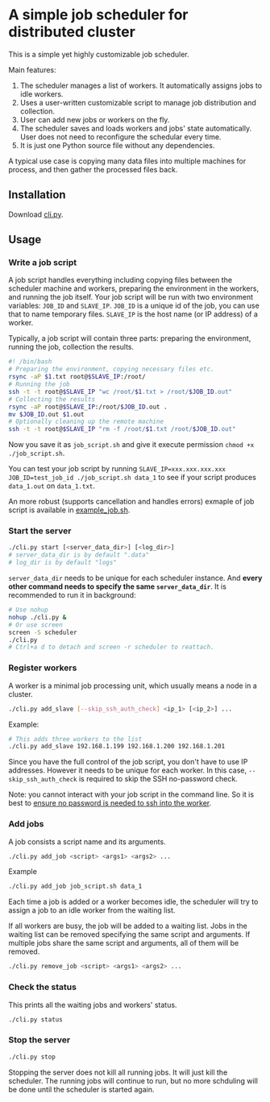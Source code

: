 # A simple job scheduler for distributed cluster

This is a simple yet highly customizable job scheduler.

Main features:

1. The scheduler manages a list of workers. It automatically assigns jobs to idle workers.
1. Uses a user-written customizable script to manage job distribution and collection.
1. User can add new jobs or workers on the fly.
1. The scheduler saves and loads workers and jobs' state automatically. User does not need to reconfigure the schedular every time.
1. It is just one Python source file without any dependencies.

A typical use case is copying many data files into multiple machines for process, and then gather the processed files back.

## Installation

Download [cli.py](./cli.py).

## Usage

### Write a job script

A job script handles everything including copying files between the scheduler machine and workers, preparing the environment in the workers, and running the job itself.
Your job script will be run with two environment variables: `JOB_ID` and `SLAVE_IP`. `JOB_ID` is a unique id of the job, you can use that to name temporary files. `SLAVE_IP` is the host name (or IP address) of a worker.

Typically, a job script will contain three parts: preparing the environment, running the job, collection the results.

```bash
#! /bin/bash
# Preparing the environment, copying necessary files etc.
rsync -aP $1.txt root@$SLAVE_IP:/root/
# Running the job
ssh -t -t root@$SLAVE_IP "wc /root/$1.txt > /root/$JOB_ID.out"
# Collecting the results
rsync -aP root@$SLAVE_IP:/root/$JOB_ID.out .
mv $JOB_ID.out $1.out
# Optionally cleaning up the remote machine
ssh -t -t root@$SLAVE_IP "rm -f /root/$1.txt /root/$JOB_ID.out"
```

Now you save it as `job_script.sh` and give it execute permission `chmod +x ./job_script.sh`.

You can test your job script by running `SLAVE_IP=xxx.xxx.xxx.xxx JOB_ID=test_job_id ./job_script.sh data_1` to see if your script produces `data_1.out` on `data_1.txt`.

An more robust (supports cancellation and handles errors) exmaple of job script is available in [example_job.sh](./example_job.sh).

### Start the server

```bash
./cli.py start [<server_data_dir>] [<log_dir>]
# server_data_dir is by default ".data"
# log_dir is by default "logs"
```

`server_data_dir` needs to be unique for each scheduler instance. And **every other command needs to specify the same `server_data_dir`**.
It is recommended to run it in background:

```bash
# Use nohup
nohup ./cli.py &
# Or use screen
screen -S scheduler
./cli.py
# Ctrl+a d to detach and screen -r scheduler to reattach.
```

### Register workers

A worker is a minimal job processing unit, which usually means a node in a cluster.

```bash
./cli.py add_slave [--skip_ssh_auth_check] <ip_1> [<ip_2>] ...
```

Example:

```bash
# This adds three workers to the list
./cli.py add_slave 192.168.1.199 192.168.1.200 192.168.1.201
```

Since you have the full control of the job script, you don't have to use IP addresses. However it needs to be unique for each worker.
In this case, `--skip_ssh_auth_check` is required to skip the SSH no-password check.

Note: you cannot interact with your job script in the command line. So it is best to [ensure no password is needed to ssh into the worker](https://www.ssh.com/academy/ssh/copy-id).

### Add jobs

A job consists a script name and its arguments.

```bash
./cli.py add_job <script> <args1> <args2> ...
```

Example

```bash
./cli.py add_job job_script.sh data_1
```

Each time a job is added or a worker becomes idle, the scheduler will try to assign a job to an idle worker from the waiting list.

If all workers are busy, the job will be added to a waiting list. Jobs in the waiting list can be removed specifying the same script and arguments.
If multiple jobs share the same script and arguments, all of them will be removed.

```bash
./cli.py remove_job <script> <args1> <args2> ...
```

### Check the status

This prints all the waiting jobs and workers' status.

```bash
./cli.py status
```

### Stop the server

```bash
./cli.py stop
```

Stopping the server does not kill all running jobs. It will just kill the scheduler.
The running jobs will continue to run, but no more schduling will be done until the scheduler is started again.
